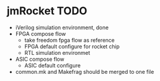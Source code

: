# jmRocket TODO
* iVerilog simulation environment, done
* FPGA compose flow
  * take freedom fpga flow as reference
  * FPGA default configure for rocket chip
  * RTL simulation environmet
* ASIC compose flow
  * ASIC default configure
* common.mk and Makefrag should be merged to one file

